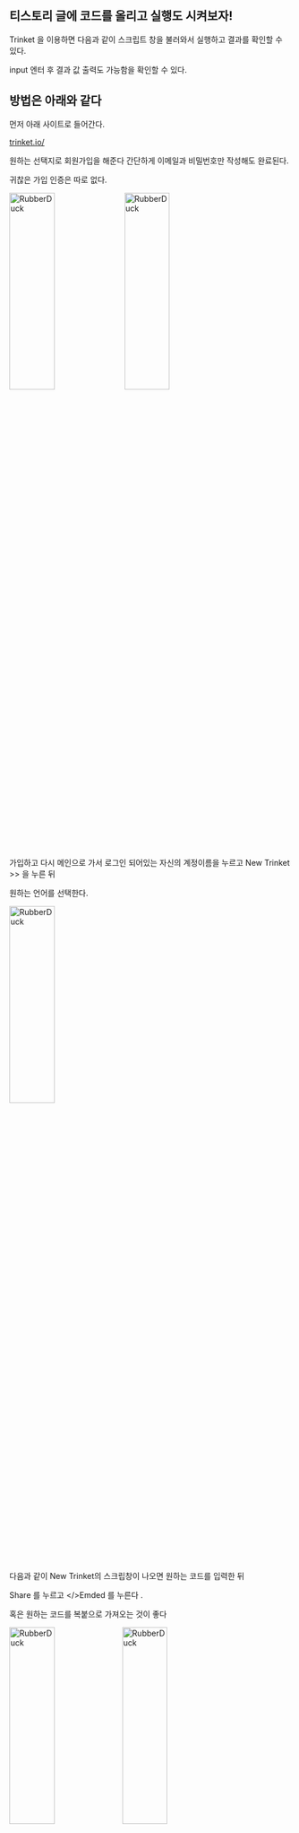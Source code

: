 ## 티스토리 글에 코드를 올리고 실행도 시켜보자!

Trinket 을 이용하면 다음과 같이 스크립트 창을 불러와서 실행하고 결과를 확인할 수 있다.

input 엔터 후 결과 값 출력도 가능함을 확인할 수 있다.

## 방법은 아래와 같다

먼저 아래 사이트로 들어간다. 

[trinket.io/](https://trinket.io/)

원하는 선택지로 회원가입을 해준다 간단하게 이메일과 비밀번호만 작성해도 완료된다.

귀찮은 가입 인증은 따로 없다.

<img src="https://img1.daumcdn.net/thumb/R1280x0/?scode=mtistory2&fname=https%3A%2F%2Fblog.kakaocdn.net%2Fdn%2Fk8g54%2Fbtq2krwfyA2%2FcIM9iSy3OVWoEBzYHtFe20%2Fimg.png" width="40%" height="30%" title="px(픽셀) 크기 설정" alt="RubberDuck"></img> <img src="https://img1.daumcdn.net/thumb/R1280x0/?scode=mtistory2&fname=https%3A%2F%2Fblog.kakaocdn.net%2Fdn%2Fctyg1O%2Fbtq2tsHcmhC%2F47f7IPxUzJEHF9gy12wuhK%2Fimg.png" width="40%" height="30%" title="px(픽셀) 크기 설정" alt="RubberDuck"></img>



가입하고 다시 메인으로 가서 로그인 되어있는 자신의 계정이름을 누르고 New Trinket >> 을 누른 뒤

원하는 언어를 선택한다.

<img src="https://img1.daumcdn.net/thumb/R1280x0/?scode=mtistory2&fname=https%3A%2F%2Fblog.kakaocdn.net%2Fdn%2FcdrFKt%2Fbtq2lAUgmLk%2FYWyTVEPjATtaOPrXNUrZdk%2Fimg.png" width="40%" height="30%" title="px(픽셀) 크기 설정" alt="RubberDuck"></img>

다음과 같이 New Trinket의 스크립창이 나오면 원하는 코드를 입력한 뒤

Share 를 누르고 </>Emded 를 누른다 .

혹은 원하는 코드를 복붙으로 가져오는 것이 좋다

<img src="https://img1.daumcdn.net/thumb/R1280x0/?scode=mtistory2&fname=https%3A%2F%2Fblog.kakaocdn.net%2Fdn%2FmA7Dg%2Fbtq2r92pAd4%2FTK0FE54WuIrVXSm9SReInk%2Fimg.png" width="40%" height="30%" title="px(픽셀) 크기 설정" alt="RubberDuck"></img><img src="https://img1.daumcdn.net/thumb/R1280x0/?scode=mtistory2&fname=https%3A%2F%2Fblog.kakaocdn.net%2Fdn%2Fbg0qMu%2Fbtq2oSUqBR9%2FRadH6Mkok3aQtwuAYRNXQk%2Fimg.png" width="40%" height="30%" title="px(픽셀) 크기 설정" alt="RubberDuck"></img>

티스토리로 돌아와서 복사한 Embed 코드를 게시글을 html 모드로 바꾼 뒤 넣어주면 끝!


<img src="https://img1.daumcdn.net/thumb/R1280x0/?scode=mtistory2&fname=https%3A%2F%2Fblog.kakaocdn.net%2Fdn%2FbeetIu%2Fbtq2ttszYCm%2F7JJASv6E9csgRivpDkyY0K%2Fimg.png" width="40%" height="30%" title="px(픽셀) 크기 설정" alt="RubberDuck"></img>

<img src="https://img1.daumcdn.net/thumb/R1280x0/?scode=mtistory2&fname=https%3A%2F%2Fblog.kakaocdn.net%2Fdn%2FcJHBhT%2Fbtq2kCSlDZe%2FGC3xkEkIU2ADTPznUBHsfK%2Fimg.png" width="40%" height="30%" title="px(픽셀) 크기 설정" alt="RubberDuck"></img>


어딘가엔 유용하게 쓰이겠죠?
